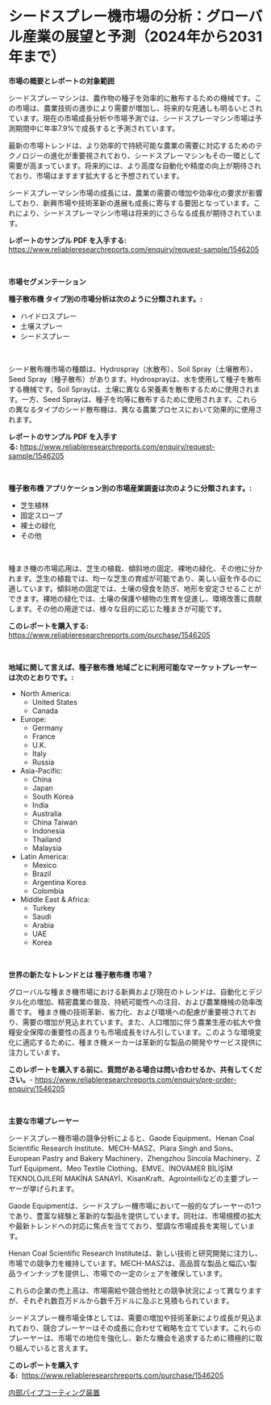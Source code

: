 <p><h1>シードスプレー機市場の分析：グローバル産業の展望と予測（2024年から2031年まで）</h1></p><p><strong>市場の概要とレポートの対象範囲</strong></p>
<p><p>シードスプレーマシンは、農作物の種子を効率的に散布するための機械です。この市場は、農業技術の進歩により需要が増加し、将来的な見通しも明るいとされています。現在の市場成長分析や市場予測では、シードスプレーマシン市場は予測期間中に年率7.9%で成長すると予測されています。</p><p>最新の市場トレンドは、より効率的で持続可能な農業の需要に対応するためのテクノロジーの進化が重要視されており、シードスプレーマシンもその一環として需要が高まっています。将来的には、より高度な自動化や精度の向上が期待されており、市場はますます拡大すると予想されています。</p><p>シードスプレーマシン市場の成長には、農業の需要の増加や効率化の要求が影響しており、新興市場や技術革新の進展も成長に寄与する要因となっています。これにより、シードスプレーマシン市場は将来的にさらなる成長が期待されています。</p></p>
<p><strong>レポートのサンプル PDF を入手する:</strong> <a href="https://www.reliableresearchreports.com/enquiry/request-sample/1546205">https://www.reliableresearchreports.com/enquiry/request-sample/1546205</a></p>
<p>&nbsp;</p>
<p><strong>市場セグメンテーション</strong></p>
<p><strong>種子散布機 タイプ別の市場分析は次のように分類されます。:</strong></p>
<p><ul><li>ハイドロスプレー</li><li>土壌スプレー</li><li>シードスプレー</li></ul></p>
<p>&nbsp;</p>
<p><p>シード散布機市場の種類は、Hydrospray（水散布）、Soil Spray（土壌散布）、Seed Spray（種子散布）があります。Hydrosprayは、水を使用して種子を散布する機械です。Soil Sprayは、土壌に異なる栄養素を散布するために使用されます。一方、Seed Sprayは、種子を均等に散布するために使用されます。これらの異なるタイプのシード散布機は、異なる農業プロセスにおいて効果的に使用されます。</p></p>
<p><strong>レポートのサンプル PDF を入手する:</strong>&nbsp;<a href="https://www.reliableresearchreports.com/enquiry/request-sample/1546205">https://www.reliableresearchreports.com/enquiry/request-sample/1546205</a></p>
<p>&nbsp;</p>
<p><strong> 種子散布機 アプリケーション別の市場産業調査は次のように分類されます。:</strong></p>
<p><ul><li>芝生植林</li><li>固定スロープ</li><li>裸土の緑化</li><li>その他</li></ul></p>
<p>&nbsp;</p>
<p><p>種まき機の市場応用は、芝生の植栽、傾斜地の固定、裸地の緑化、その他に分かれます。芝生の植栽では、均一な芝生の育成が可能であり、美しい庭を作るのに適しています。傾斜地の固定では、土壌の侵食を防ぎ、地形を安定させることができます。裸地の緑化では、土壌の保護や植物の生育を促進し、環境改善に貢献します。その他の用途では、様々な目的に応じた種まきが可能です。</p></p>
<p><strong>このレポートを購入する:</strong>&nbsp; <a href="https://www.reliableresearchreports.com/purchase/1546205">https://www.reliableresearchreports.com/purchase/1546205</a></p>
<p>&nbsp;</p>
<p><strong>地域に関して言えば、種子散布機 地域ごとに利用可能なマーケットプレーヤーは次のとおりです。:</strong></p>
<p><ul>
    <li>
        North America:
        <ul>
            <li>United States</li>
            <li>Canada</li>
        </ul>
    </li>
    <li>
        Europe:
        <ul>
            <li>Germany</li>
            <li>France</li>
            <li>U.K.</li>
            <li>Italy</li>
            <li>Russia</li>
        </ul>
    </li>
    <li>
        Asia-Pacific:
        <ul>
            <li>China</li>
            <li>Japan</li>
            <li>South Korea</li>
            <li>India</li>
            <li>Australia</li>
            <li>China Taiwan</li>
            <li>Indonesia</li>
            <li>Thailand</li>
            <li>Malaysia</li>
        </ul>
    </li>
    <li>
        Latin America:
        <ul>
            <li>Mexico</li>
            <li>Brazil</li>
            <li>Argentina Korea</li>
            <li>Colombia</li>
        </ul>
    </li>
    <li>
        Middle East & Africa:
        <ul>
            <li>Turkey</li>
            <li>Saudi</li>
            <li>Arabia</li>
            <li>UAE</li>
            <li>Korea</li>
        </ul>
    </li>
    </ul></p>
<p>&nbsp;</p>
<p><strong>世界の新たなトレンドとは 種子散布機 市場？</strong></p>
<p><p>グローバルな種まき機市場における新興および現在のトレンドは、自動化とデジタル化の増加、精密農業の普及、持続可能性への注目、および農業機械の効率改善です。 種まき機の技術革新、省力化、および環境への配慮が重要視されており、需要の増加が見込まれています。また、人口増加に伴う農業生産の拡大や食糧安全保障の重要性の高まりも市場成長をけん引しています。このような環境変化に適応するために、種まき機メーカーは革新的な製品の開発やサービス提供に注力しています。</p></p>
<p><strong>このレポートを購入する前に、質問がある場合は問い合わせるか、共有してください。</strong>- <a href="https://www.reliableresearchreports.com/enquiry/pre-order-enquiry/1546205">https://www.reliableresearchreports.com/enquiry/pre-order-enquiry/1546205</a></p>
<p>&nbsp;</p>
<p><strong>主要な市場プレーヤー</strong></p>
<p><p>シードスプレー機市場の競争分析によると、Gaode Equipment、Henan Coal Scientific Research Institute、MECH-MASZ、Piara Singh and Sons、European Pastry and Bakery Machinery、Zhengzhou Sincola Machinery、Z Turf Equipment、Meo Textile Clothing、EMVE、İNOVAMER BİLİŞİM TEKNOLOJILERİ MAKİNA SANAYİ、KisanKraft、Agrointelliなどの主要プレーヤーが挙げられます。</p><p>Gaode Equipmentは、シードスプレー機市場において一般的なプレーヤーの1つであり、豊富な経験と革新的な製品を提供しています。同社は、市場規模の拡大や最新トレンドへの対応に焦点を当てており、堅調な市場成長を実現しています。</p><p>Henan Coal Scientific Research Instituteは、新しい技術と研究開発に注力し、市場での競争力を維持しています。MECH-MASZは、高品質な製品と幅広い製品ラインナップを提供し、市場での一定のシェアを確保しています。</p><p>これらの企業の売上高は、市場需給や競合他社との競争状況によって異なりますが、それぞれ数百万ドルから数千万ドルに及ぶと見積もられています。</p><p>シードスプレー機市場全体としては、需要の増加や技術革新により成長が見込まれており、競合プレーヤーはその成長に合わせて戦略を立てています。これらのプレーヤーは、市場での地位を強化し、新たな機会を追求するために積極的に取り組んでいると言えます。</p></p>
<p><strong>このレポートを購入する:</strong>&nbsp;&nbsp;<a href="https://www.reliableresearchreports.com/purchase/1546205">https://www.reliableresearchreports.com/purchase/1546205</a></p>
<p><p><a href="https://github.com/nemesis2824/Market-Research-Report-List-1/blob/main/102883813312.md">内部パイプコーティング装置</a></p></p>